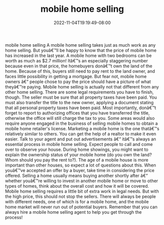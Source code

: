 ﻿---
title: "mobile home selling"
date: 2022-11-04T19:19:49-08:00
description: "Sell_Your_House Tips for Web Success"
featured_image: "/images/Sell_Your_House.jpg"
tags: ["Sell Your House"]
---

mobile home selling
A mobile home selling takes just as much work as any home selling. But youâ€™ll be happy to know that the price of mobile home has increased in the last year. A mobile home with two bedrooms can be worth as much as $2.7 million! Itâ€™s an especially staggering number because even in that price, the homebuyers donâ€™t own the land of the home. Because of this, buyers still need to pay rent to the land owner, and faces little possibility in getting a mortgage. But fear not, mobile home owners â€“ people chose to pay the price should have a picture of what theyâ€™re paying. 
Mobile home selling is actually not that different from any other home selling. There are some legal requirements you have to finish, though. The seller must be sure that all property taxes have been paid. You must also transfer the title to the new owner, applying a document stating that all personal property taxes have been paid. Most importantly, donâ€™t forget to report to authorizing offices that you have transferred the title, otherwise the office will still charge the tax to you. Some areas would also require anyone engaged in the business of selling mobile homes to obtain a mobile home retailer's license. 
Marketing a mobile home is the one thatâ€™s relatively similar to others. You can get the help of a realtor to make it even easier. Talk to your agent and put out advertisements â€“ itâ€™s always an essential process in mobile home selling. Expect people to call and come over to observe your house. During home showings, you might want to explain the ownership status of your mobile home (do you own the land? Whom should you pay the rent to?). The age of a mobile house is more important than other houses, so expect a lot of questions about this.
When youâ€™ve accepted an offer by a buyer, take time in considering the price offered. Selling a home usually means  buying another shortly after â€“ whether youâ€™re willing to invest in another mobile home or move to other types of homes, think about the overall cost and how it will be covered. 
Mobile home selling requires a little bit of extra work in legal needs. But with the high price, this should not stop the sellers. There will always be people with different needs, one of which is for a mobile home, and the mobile home market will never run out of potential buyers. Remember that you can always hire a mobile home selling agent to help you get through the process!

